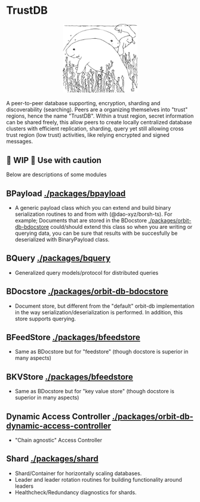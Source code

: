 # TrustDB

<img src="./manatee.png" alt="Image" width="200" height="auto" style="display: block; margin: 0 auto; margin-bottom: 20px" />


A peer-to-peer database supporting, encryption, sharding and discoverability (searching). Peers are a organizing themselves into "trust" regions, hence the name "TrustDB". Within a trust region, secret information can be shared freely, this allow peers to create locally centralized database clusters with efficient replication, sharding, query yet still allowing cross trust region (low trust) activities, like relying encrypted and signed messages.

## 🚧 WIP 🚧  Use with caution
Below are descriptions of some modules

## BPayload [./packages/bpayload](bpayload)
- A generic payload class which you can extend and build binary serialization routines to and from with (@dao-xyz/borsh-ts). For example; Documents that are stored in the  BDocstore [./packages/orbit-db-bdocstore](bdocstore) could/should extend this class so when you are writing or querying data, you can be sure that results with be succesfully be deserialized with BinaryPayload class.


## BQuery  [./packages/bquery](bquery)
- Generalized query models/protocol for distributed queries


## BDocstore [./packages/orbit-db-bdocstore](bdocstore)
- Document store, but different from the "default" orbit-db implementation in the way serialization/deserialization is performed. In addition, this store supports querying. 

## BFeedStore  [./packages/bfeedstore](bfeedstore)
- Same as BDocstore but for "feedstore" (though docstore is superior in many aspects)

## BKVStore  [./packages/bfeedstore](bkvstore)
- Same as BDocstore but for "key value store" (though docstore is superior in many aspects)

## Dynamic Access Controller  [./packages/orbit-db-dynamic-access-controller](dca)
- "Chain agnostic" Access Controller


## Shard [./packages/shard](shard)
- Shard/Container for horizontally scaling databases. 
- Leader and leader rotation routines for building functionality around leaders
- Healthcheck/Redundancy diagnostics for shards.
